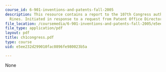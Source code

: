 ```yaml
---
course_id: 6-901-inventions-and-patents-fall-2005
description: This resource contains a report to the 107th Congress authored by Robert
  Rines. Initiated in response to a request from Patent Office Director James Rogan.
file_location: /coursemedia/6-901-inventions-and-patents-fall-2005/e5ee232d299010fac0896fe980023b5a_ch1congress.pdf
file_type: application/pdf
layout: pdf
title: ch1congress.pdf
type: course
uid: e5ee232d299010fac0896fe980023b5a

---
```

None
